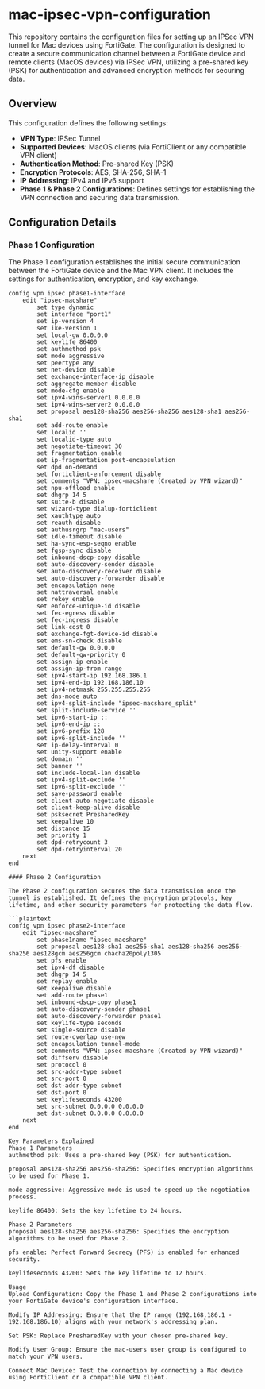 # mac-ipsec-vpn-configuration

This repository contains the configuration files for setting up an IPSec VPN tunnel for Mac devices using FortiGate. The configuration is designed to create a secure communication channel between a FortiGate device and remote clients (MacOS devices) via IPSec VPN, utilizing a pre-shared key (PSK) for authentication and advanced encryption methods for securing data.

## Overview

This configuration defines the following settings:
- **VPN Type**: IPSec Tunnel
- **Supported Devices**: MacOS clients (via FortiClient or any compatible VPN client)
- **Authentication Method**: Pre-shared Key (PSK)
- **Encryption Protocols**: AES, SHA-256, SHA-1
- **IP Addressing**: IPv4 and IPv6 support
- **Phase 1 & Phase 2 Configurations**: Defines settings for establishing the VPN connection and securing data transmission.

## Configuration Details

### Phase 1 Configuration

The Phase 1 configuration establishes the initial secure communication between the FortiGate device and the Mac VPN client. It includes the settings for authentication, encryption, and key exchange.

```plaintext
config vpn ipsec phase1-interface
    edit "ipsec-macshare"
        set type dynamic
        set interface "port1"
        set ip-version 4
        set ike-version 1
        set local-gw 0.0.0.0
        set keylife 86400
        set authmethod psk
        set mode aggressive
        set peertype any
        set net-device disable
        set exchange-interface-ip disable
        set aggregate-member disable
        set mode-cfg enable
        set ipv4-wins-server1 0.0.0.0
        set ipv4-wins-server2 0.0.0.0
        set proposal aes128-sha256 aes256-sha256 aes128-sha1 aes256-sha1
        set add-route enable
        set localid ''
        set localid-type auto
        set negotiate-timeout 30
        set fragmentation enable
        set ip-fragmentation post-encapsulation
        set dpd on-demand
        set forticlient-enforcement disable
        set comments "VPN: ipsec-macshare (Created by VPN wizard)"
        set npu-offload enable
        set dhgrp 14 5
        set suite-b disable
        set wizard-type dialup-forticlient
        set xauthtype auto
        set reauth disable
        set authusrgrp "mac-users"
        set idle-timeout disable
        set ha-sync-esp-seqno enable
        set fgsp-sync disable
        set inbound-dscp-copy disable
        set auto-discovery-sender disable
        set auto-discovery-receiver disable
        set auto-discovery-forwarder disable
        set encapsulation none
        set nattraversal enable
        set rekey enable
        set enforce-unique-id disable
        set fec-egress disable
        set fec-ingress disable
        set link-cost 0
        set exchange-fgt-device-id disable
        set ems-sn-check disable
        set default-gw 0.0.0.0
        set default-gw-priority 0
        set assign-ip enable
        set assign-ip-from range
        set ipv4-start-ip 192.168.186.1
        set ipv4-end-ip 192.168.186.10
        set ipv4-netmask 255.255.255.255
        set dns-mode auto
        set ipv4-split-include "ipsec-macshare_split"
        set split-include-service ''
        set ipv6-start-ip ::
        set ipv6-end-ip ::
        set ipv6-prefix 128
        set ipv6-split-include ''
        set ip-delay-interval 0
        set unity-support enable
        set domain ''
        set banner ''
        set include-local-lan disable
        set ipv4-split-exclude ''
        set ipv6-split-exclude ''
        set save-password enable
        set client-auto-negotiate disable
        set client-keep-alive disable
        set psksecret PresharedKey
        set keepalive 10
        set distance 15
        set priority 1
        set dpd-retrycount 3
        set dpd-retryinterval 20
    next
end

#### Phase 2 Configuration

The Phase 2 configuration secures the data transmission once the tunnel is established. It defines the encryption protocols, key lifetime, and other security parameters for protecting the data flow.

```plaintext
config vpn ipsec phase2-interface
    edit "ipsec-macshare"
        set phase1name "ipsec-macshare"
        set proposal aes128-sha1 aes256-sha1 aes128-sha256 aes256-sha256 aes128gcm aes256gcm chacha20poly1305
        set pfs enable
        set ipv4-df disable
        set dhgrp 14 5
        set replay enable
        set keepalive disable
        set add-route phase1
        set inbound-dscp-copy phase1
        set auto-discovery-sender phase1
        set auto-discovery-forwarder phase1
        set keylife-type seconds
        set single-source disable
        set route-overlap use-new
        set encapsulation tunnel-mode
        set comments "VPN: ipsec-macshare (Created by VPN wizard)"
        set diffserv disable
        set protocol 0
        set src-addr-type subnet
        set src-port 0
        set dst-addr-type subnet
        set dst-port 0
        set keylifeseconds 43200
        set src-subnet 0.0.0.0 0.0.0.0
        set dst-subnet 0.0.0.0 0.0.0.0
    next
end

Key Parameters Explained
Phase 1 Parameters
authmethod psk: Uses a pre-shared key (PSK) for authentication.

proposal aes128-sha256 aes256-sha256: Specifies encryption algorithms to be used for Phase 1.

mode aggressive: Aggressive mode is used to speed up the negotiation process.

keylife 86400: Sets the key lifetime to 24 hours.

Phase 2 Parameters
proposal aes128-sha256 aes256-sha256: Specifies the encryption algorithms to be used for Phase 2.

pfs enable: Perfect Forward Secrecy (PFS) is enabled for enhanced security.

keylifeseconds 43200: Sets the key lifetime to 12 hours.

Usage
Upload Configuration: Copy the Phase 1 and Phase 2 configurations into your FortiGate device's configuration interface.

Modify IP Addressing: Ensure that the IP range (192.168.186.1 - 192.168.186.10) aligns with your network's addressing plan.

Set PSK: Replace PresharedKey with your chosen pre-shared key.

Modify User Group: Ensure the mac-users user group is configured to match your VPN users.

Connect Mac Device: Test the connection by connecting a Mac device using FortiClient or a compatible VPN client.
